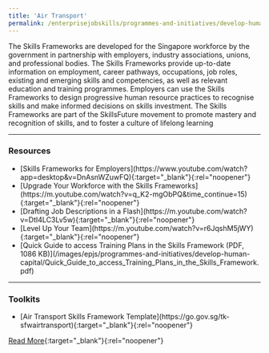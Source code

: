 ```yaml
---
title: 'Air Transport'
permalink: /enterprisejobskills/programmes-and-initiatives/develop-human-capital/air-transport/
---
```


The Skills Frameworks are developed for the Singapore workforce by the government in partnership with employers, industry associations, unions, and professional bodies. The Skills Frameworks provide up-to-date information on employment, career pathways, occupations, job roles, existing and emerging skills and competencies, as well as relevant education and training programmes. Employers can use the Skills Frameworks to design progressive human resource practices to recognise skills and make informed decisions on skills investment. The Skills Frameworks are part of the SkillsFuture movement to promote mastery and recognition of skills, and to foster a culture of lifelong learning

---

### Resources

<ul><li> [Skills Frameworks for Employers](https://www.youtube.com/watch?app=desktop&v=DnAsnWZuwFQ){:target="_blank"}{:rel="noopener"}</li><li>[Upgrade Your Workforce with the Skills Frameworks](https://m.youtube.com/watch?v=q_K2-mgObPQ&time_continue=15){:target="_blank"}{:rel="noopener"}</li><li>[Drafting Job Descriptions in a Flash](https://m.youtube.com/watch?v=DtI4LC3Lv5w){:target="_blank"}{:rel="noopener"}</li><li>[Level Up Your Team](https://m.youtube.com/watch?v=r6JqshM5jWY){:target="_blank"}{:rel="noopener"}</li><li>[Quick Guide to access Training Plans in the Skills Framework (PDF, 1086 KB)](/images/epjs/programmes-and-initiatives/develop-human-capital/Quick_Guide_to_access_Training_Plans_in_the_Skills_Framework.pdf)</li></ul>

---

### Toolkits

<ul><li> [Air Transport Skills Framework Template](https://go.gov.sg/tk-sfwairtransport){:target="_blank"}{:rel="noopener"}</li></ul>

[Read More](https://www.skillsfuture.gov.sg/skills-framework/air-transport){:target="_blank"}{:rel="noopener"}
